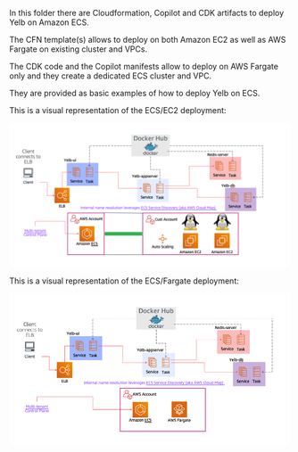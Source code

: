 In this folder there are Cloudformation, Copilot and CDK artifacts to deploy Yelb on Amazon ECS.

The CFN template(s) allows to deploy on both Amazon EC2 as well as AWS Fargate on existing cluster and VPCs. 

The CDK code and the Copilot manifests allow to deploy on AWS Fargate only and they create a dedicated ECS cluster and VPC. 

They are provided as basic examples of how to deploy Yelb on ECS. 

This is a visual representation of the ECS/EC2 deployment: 

![yelb-ecs-ec2](../../../../images/yelb-ecs-ec2.png) 

This is a visual representation of the ECS/Fargate deployment: 

![yelb-ecs-fargate](../../../../images/yelb-ecs-fargate.png) 
